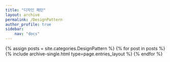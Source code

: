 ```yaml
---
title: "디자인 패턴"
layout: archive
permalink: /DesignPattern
author_profile: true
sidebar:
    nav: "docs"
---
```


{% assign posts = site.categories.DesignPattern %}
{% for post in posts %} {% include archive-single.html type=page.entries_layout %} {% endfor %}
